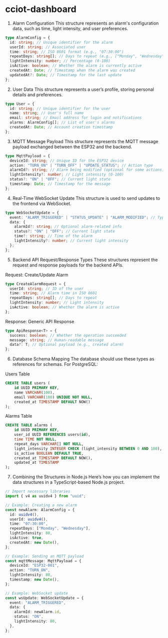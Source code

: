 # cciot-dashboard

1. Alarm Configuration
This structure represents an alarm's configuration data, such as time, light intensity, and user preferences.

```typescript
type AlarmConfig = {
  id: string; // Unique identifier for the alarm
  userId: string; // Associated user
  time: string; // ISO 8601 format (e.g., "07:30:00")
  repeatDays: string[]; // Days to repeat (e.g., ["Monday", "Wednesday"])
  lightIntensity: number; // Percentage (0-100)
  isActive: boolean; // Whether the alarm is currently active
  createdAt: Date; // Timestamp when the alarm was created
  updatedAt?: Date; // Timestamp for the last update
};
```
2. User Data
This structure represents a user’s profile, storing personal details and preferences.

```typescript
type User = {
  id: string; // Unique identifier for the user
  name: string; // User's full name
  email: string; // Email address for login and notifications
  alarms: AlarmConfig[]; // List of user's alarms
  createdAt: Date; // Account creation timestamp
};
```
3. MQTT Message Payload
This structure represents the MQTT message payload exchanged between the ESP32 and the backend.


```typescript
type MqttPayload = {
  deviceId: string; // Unique ID for the ESP32 device
  action: "TURN_ON" | "TURN_OFF" | "UPDATE_STATUS"; // Action type
  alarmId?: string; // Alarm being modified (optional for some actions)
  lightIntensity?: number; // Light intensity (0-100)
  status?: "ON" | "OFF"; // Current light state
  timestamp: Date; // Timestamp for the message
};
```
4. Real-Time WebSocket Update
This structure is used to send updates to the frontend via WebSocket.

```typescript
type WebSocketUpdate = {
  event: "ALARM_TRIGGERED" | "STATUS_UPDATE" | "ALARM_MODIFIED"; // Type of event
  data: {
    alarmId?: string; // Optional alarm-related info
    status?: "ON" | "OFF"; // Current light state
    time?: string; // Time of the alarm
    lightIntensity?: number; // Current light intensity
  };
};
```
5. Backend API Request/Response Types
These structures represent the request and response payloads for the backend APIs.

Request: Create/Update Alarm

```typescript
type CreateAlarmRequest = {
  userId: string; // ID of the user
  time: string; // Alarm time in ISO 8601
  repeatDays: string[]; // Days to repeat
  lightIntensity: number; // Light intensity
  isActive: boolean; // Whether the alarm is active
};
```
Response: Generic API Response

```typescript
type ApiResponse<T> = {
  success: boolean; // Whether the operation succeeded
  message: string; // Human-readable message
  data?: T; // Optional payload (e.g., created alarm)
};
```
6. Database Schema Mapping
The database should use these types as references for schemas. For PostgreSQL:

Users Table


```sql
CREATE TABLE users (
    id UUID PRIMARY KEY,
    name VARCHAR(100),
    email VARCHAR(100) UNIQUE NOT NULL,
    created_at TIMESTAMP DEFAULT NOW()
);
```
Alarms Table


```sql
CREATE TABLE alarms (
    id UUID PRIMARY KEY,
    user_id UUID REFERENCES users(id),
    time TIME NOT NULL,
    repeat_days VARCHAR[] NOT NULL,
    light_intensity INTEGER CHECK (light_intensity BETWEEN 0 AND 100),
    is_active BOOLEAN DEFAULT TRUE,
    created_at TIMESTAMP DEFAULT NOW(),
    updated_at TIMESTAMP
);
```
7. Combining the Structures in Node.js
Here’s how you can implement the data structures in a TypeScript-based Node.js project.

```typescript
// Import necessary libraries
import { v4 as uuidv4 } from "uuid";

// Example: Creating a new alarm
const newAlarm: AlarmConfig = {
  id: uuidv4(),
  userId: uuidv4(),
  time: "07:30:00",
  repeatDays: ["Monday", "Wednesday"],
  lightIntensity: 80,
  isActive: true,
  createdAt: new Date(),
};

// Example: Sending an MQTT payload
const mqttMessage: MqttPayload = {
  deviceId: "ESP32-001",
  action: "TURN_ON",
  lightIntensity: 80,
  timestamp: new Date(),
};

// Example: WebSocket update
const wsUpdate: WebSocketUpdate = {
  event: "ALARM_TRIGGERED",
  data: {
    alarmId: newAlarm.id,
    status: "ON",
    lightIntensity: 80,
  },
};

```
